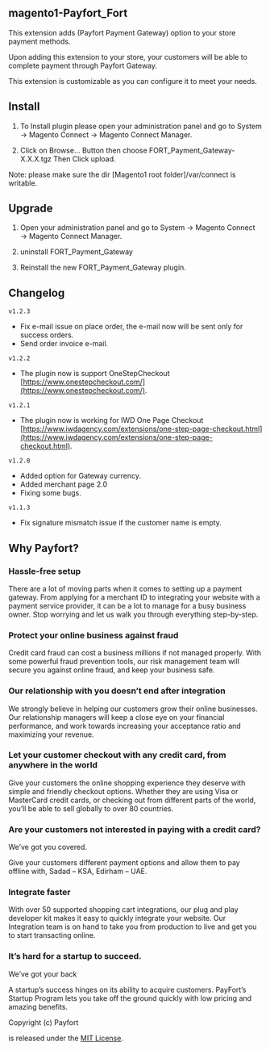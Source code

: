 ## magento1-Payfort_Fort


This extension adds (Payfort Payment Gateway) option to your store payment methods. 

Upon adding this extension to your store, your customers will be able to complete payment through Payfort Gateway. 

This extension is customizable as you can configure it to meet your needs. 

## Install


1. To Install plugin please open your administration panel and go to System → Magento Connect → Magento Connect Manager.

2. Click on Browse... Button then choose FORT_Payment_Gateway-X.X.X.tgz Then Click upload.

Note: please make sure the dir [Magento1 root folder]/var/connect is writable.


## Upgrade

1. Open your administration panel and go to System → Magento Connect → Magento Connect Manager. 

2. uninstall FORT_Payment_Gateway

3. Reinstall the new FORT_Payment_Gateway plugin.


## Changelog

`v1.2.3`

- Fix e-mail issue on place order, the e-mail  now will be sent only for success orders.
- Send order invoice e-mail.

`v1.2.2`

- The plugin now is support OneStepCheckout [https://www.onestepcheckout.com/](https://www.onestepcheckout.com/).

`v1.2.1`

- The plugin now is working for IWD One Page Checkout [https://www.iwdagency.com/extensions/one-step-page-checkout.html](https://www.iwdagency.com/extensions/one-step-page-checkout.html).


`v1.2.0`

- Added option for Gateway currency.
- Added merchant page 2.0
- Fixing some bugs.


`v1.1.3`

- Fix signature mismatch issue if the customer name is empty.


## Why Payfort?


### Hassle-free setup


There are a lot of moving parts when it comes to setting up a payment gateway. From applying for a merchant ID to integrating your website with a payment service provider, it can be a lot to manage for a busy business owner. Stop worrying and let us walk you through everything step-by-step.


### Protect your online business against fraud

Credit card fraud can cost a business millions if not managed properly. With some powerful fraud prevention tools, our risk management team will secure you against online fraud, and keep your business safe.



### Our relationship with you doesn’t end after integration

We strongly believe in helping our customers grow their online businesses. Our relationship managers will keep a close eye on your financial performance, and work towards increasing your acceptance ratio and maximizing your revenue.


### Let your customer checkout with any credit card, from anywhere in the world

Give your customers the online shopping experience they deserve with simple and friendly checkout options. Whether they are using Visa or MasterCard credit cards, or checking out from different parts of the world, you’ll be able to sell globally to over 80 countries.


### Are your customers not interested in paying with a credit card?
We’ve got you covered.

Give your customers different payment options and allow them to pay offline with, Sadad – KSA, Edirham – UAE.

### Integrate faster

With over 50 supported shopping cart integrations, our plug and play developer kit makes it easy to quickly integrate your website. Our Integration team is on hand to take you from production to live and get you to start transacting online.

### It’s hard for a startup to succeed.
We’ve got your back

A startup’s success hinges on its ability to acquire customers. PayFort’s Startup Program lets you take off the ground quickly with low pricing and amazing benefits.

Copyright (c) Payfort

is released under the [MIT License](LICENSE).